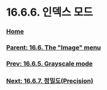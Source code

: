 # 16.6.6. 인덱스 모드

### [Home](./00-home.md)
### [Parent: 16.6. The "Image" menu](./16-06-00-the-image-menu.md)
### [Prev: 16.6.5. Grayscale mode](./16-06-05-grayscale-mode.md)
### [Next: 16.6.7. 정밀도(Precision)](./16-06-07-precision.md)
